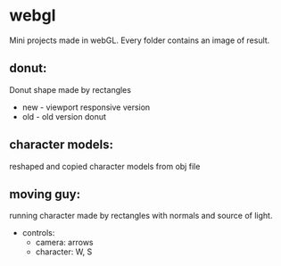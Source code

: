 # webgl
 Mini projects made in webGL.
 Every folder contains an image of result.

 ## donut:
 Donut shape made by rectangles
 - new - viewport responsive version
 - old - old version donut

 ## character models:	
 reshaped and copied character models from obj file

 ## moving guy:
 running character made by rectangles with normals and source of light.
 - controls:
   - camera: arrows
   - character: W, S
